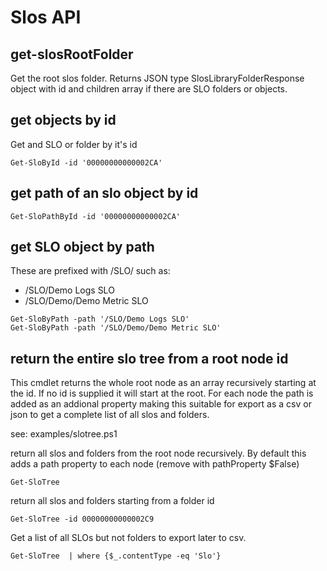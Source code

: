 # Slos API

## get-slosRootFolder
Get the root slos folder.
Returns JSON type SlosLibraryFolderResponse object with id and children array if there are SLO folders or objects.

## get objects by id
Get and SLO or folder by it's id
```
Get-SloById -id '00000000000002CA'
```

## get path of an slo object by id
```
Get-SloPathById -id '00000000000002CA'
```

## get SLO object by path
These are prefixed with /SLO/ such as: 
- /SLO/Demo Logs SLO
- /SLO/Demo/Demo Metric SLO

```
Get-SloByPath -path '/SLO/Demo Logs SLO'
Get-SloByPath -path '/SLO/Demo/Demo Metric SLO'
```

## return the entire slo tree from a root node id
This cmdlet returns the whole root node as an array recursively starting at the id. If no id is supplied it will start at the root.
For each node the path is added as an addional property making this suitable for export as a csv or json to get a complete list of all slos and folders.

see: examples/slotree.ps1

return all slos and folders from the root node recursively.
By default this adds a path property to each node (remove with pathProperty $False)

```
Get-SloTree 
```

return all slos and folders starting from a folder id
```
Get-SloTree -id 00000000000002C9
```

Get a list of all SLOs but not folders to export later to csv.
```
Get-SloTree  | where {$_.contentType -eq 'Slo'}

```

